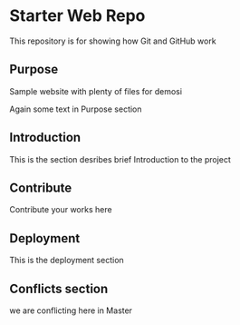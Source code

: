 # Starter Web Repo

This repository is for showing how Git and GitHub work

## Purpose

Sample website with plenty of files for demosi

Again some text in Purpose section
## Introduction

This is the section desribes brief Introduction to the project

## Contribute

Contribute your works here

## Deployment 

This is the deployment section

## Conflicts section 

we are conflicting here in Master

